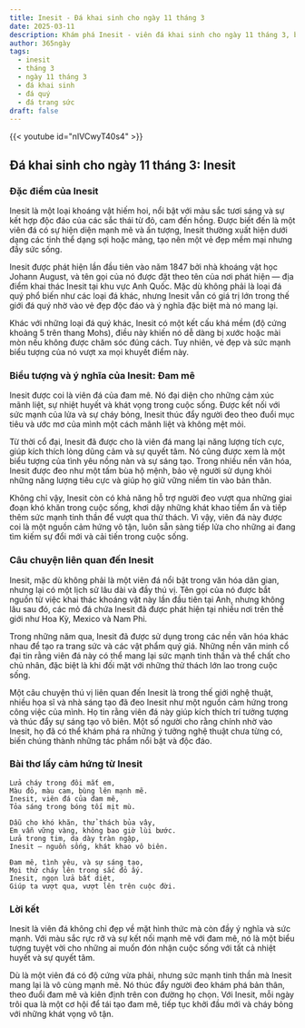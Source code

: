 ```yaml
---
title: Inesit - Đá khai sinh cho ngày 11 tháng 3
date: 2025-03-11
description: Khám phá Inesit - viên đá khai sinh cho ngày 11 tháng 3, biểu tượng của Đam mê. Cùng tìm hiểu ý nghĩa sâu sắc của viên đá độc đáo này.
author: 365ngày
tags:
  - inesit
  - tháng 3
  - ngày 11 tháng 3
  - đá khai sinh
  - đá quý
  - đá trang sức
draft: false
---
```


{{< youtube id="nIVCwyT40s4" >}}

## Đá khai sinh cho ngày 11 tháng 3: Inesit

### Đặc điểm của Inesit

Inesit là một loại khoáng vật hiếm hoi, nổi bật với màu sắc tươi sáng và sự kết hợp độc đáo của các sắc thái từ đỏ, cam đến hồng. Được biết đến là một viên đá có sự hiện diện mạnh mẽ và ấn tượng, Inesit thường xuất hiện dưới dạng các tinh thể dạng sợi hoặc mảng, tạo nên một vẻ đẹp mềm mại nhưng đầy sức sống.

Inesit được phát hiện lần đầu tiên vào năm 1847 bởi nhà khoáng vật học Johann August, và tên gọi của nó được đặt theo tên của nơi phát hiện — địa điểm khai thác Inesit tại khu vực Anh Quốc. Mặc dù không phải là loại đá quý phổ biến như các loại đá khác, nhưng Inesit vẫn có giá trị lớn trong thế giới đá quý nhờ vào vẻ đẹp độc đáo và ý nghĩa đặc biệt mà nó mang lại.

Khác với những loại đá quý khác, Inesit có một kết cấu khá mềm (độ cứng khoảng 5 trên thang Mohs), điều này khiến nó dễ dàng bị xước hoặc mài mòn nếu không được chăm sóc đúng cách. Tuy nhiên, vẻ đẹp và sức mạnh biểu tượng của nó vượt xa mọi khuyết điểm này.

### Biểu tượng và ý nghĩa của Inesit: Đam mê

Inesit được coi là viên đá của đam mê. Nó đại diện cho những cảm xúc mãnh liệt, sự nhiệt huyết và khát vọng trong cuộc sống. Được kết nối với sức mạnh của lửa và sự cháy bỏng, Inesit thúc đẩy người đeo theo đuổi mục tiêu và ước mơ của mình một cách mãnh liệt và không mệt mỏi.

Từ thời cổ đại, Inesit đã được cho là viên đá mang lại năng lượng tích cực, giúp kích thích lòng dũng cảm và sự quyết tâm. Nó cũng được xem là một biểu tượng của tình yêu nồng nàn và sự sáng tạo. Trong nhiều nền văn hóa, Inesit được đeo như một tấm bùa hộ mệnh, bảo vệ người sử dụng khỏi những năng lượng tiêu cực và giúp họ giữ vững niềm tin vào bản thân.

Không chỉ vậy, Inesit còn có khả năng hỗ trợ người đeo vượt qua những giai đoạn khó khăn trong cuộc sống, khơi dậy những khát khao tiềm ẩn và tiếp thêm sức mạnh tinh thần để vượt qua thử thách. Vì vậy, viên đá này được coi là một nguồn cảm hứng vô tận, luôn sẵn sàng tiếp lửa cho những ai đang tìm kiếm sự đổi mới và cải tiến trong cuộc sống.

### Câu chuyện liên quan đến Inesit

Inesit, mặc dù không phải là một viên đá nổi bật trong văn hóa dân gian, nhưng lại có một lịch sử lâu dài và đầy thú vị. Tên gọi của nó được bắt nguồn từ việc khai thác khoáng vật này lần đầu tiên tại Anh, nhưng không lâu sau đó, các mỏ đá chứa Inesit đã được phát hiện tại nhiều nơi trên thế giới như Hoa Kỳ, Mexico và Nam Phi.

Trong những năm qua, Inesit đã được sử dụng trong các nền văn hóa khác nhau để tạo ra trang sức và các vật phẩm quý giá. Những nền văn minh cổ đại tin rằng viên đá này có thể mang lại sức mạnh tinh thần và thể chất cho chủ nhân, đặc biệt là khi đối mặt với những thử thách lớn lao trong cuộc sống.

Một câu chuyện thú vị liên quan đến Inesit là trong thế giới nghệ thuật, nhiều họa sĩ và nhà sáng tạo đã đeo Inesit như một nguồn cảm hứng trong công việc của mình. Họ tin rằng viên đá này giúp kích thích trí tưởng tượng và thúc đẩy sự sáng tạo vô biên. Một số người cho rằng chính nhờ vào Inesit, họ đã có thể khám phá ra những ý tưởng nghệ thuật chưa từng có, biến chúng thành những tác phẩm nổi bật và độc đáo.

### Bài thơ lấy cảm hứng từ Inesit

```
Lửa cháy trong đôi mắt em,  
Màu đỏ, màu cam, bùng lên mạnh mẽ.  
Inesit, viên đá của đam mê,  
Tỏa sáng trong bóng tối mịt mù.

Dẫu cho khó khăn, thử thách bủa vây,  
Em vẫn vững vàng, không bao giờ lùi bước.  
Lửa trong tim, dạ dày tràn ngập,  
Inesit – nguồn sống, khát khao vô biên.

Đam mê, tình yêu, và sự sáng tạo,  
Mọi thứ cháy lên trong sắc đỏ ấy.  
Inesit, ngọn lửa bất diệt,  
Giúp ta vượt qua, vượt lên trên cuộc đời.  
```

### Lời kết

Inesit là viên đá không chỉ đẹp về mặt hình thức mà còn đầy ý nghĩa và sức mạnh. Với màu sắc rực rỡ và sự kết nối mạnh mẽ với đam mê, nó là một biểu tượng tuyệt vời cho những ai muốn đón nhận cuộc sống với tất cả nhiệt huyết và sự quyết tâm.

Dù là một viên đá có độ cứng vừa phải, nhưng sức mạnh tinh thần mà Inesit mang lại là vô cùng mạnh mẽ. Nó thúc đẩy người đeo khám phá bản thân, theo đuổi đam mê và kiên định trên con đường họ chọn. Với Inesit, mỗi ngày trôi qua là một cơ hội để tái tạo đam mê, tiếp tục khởi đầu mới và cháy bỏng với những khát vọng vô tận.